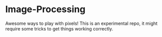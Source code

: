 # Image-Processing
Awesome ways to play with pixels! This is an experimental repo, it might require some tricks to get things working correctly.
